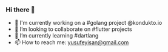 ### Hi there 👋
- 🔭 I'm currently working on a #golang project @kondukto.io
- 👯 I’m looking to collaborate on #flutter projects
- 🌱 I’m currently learning #dartlang
- 📫 How to reach me: yusufeyisan@gmail.com


<!--
**yeyisan/yeyisan** is a ✨ _special_ ✨ repository because its `README.md` (this file) appears on your GitHub profile.

Here are some ideas to get you started:


- 🌱 I’m currently learning ...
- 👯 I’m looking to collaborate on ...
- 🤔 I’m looking for help with ...
- 💬 Ask me about ...
- 📫 How to reach me: ...
- 😄 Pronouns: ...
- ⚡ Fun fact: ...
-->
